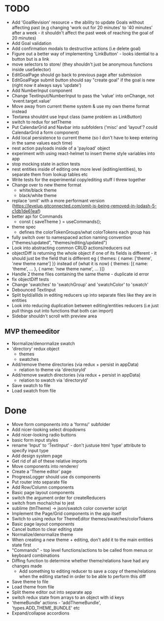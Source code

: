 # TODO

- Add 'GoalRevision' resource + the ability to update Goals without affecting past (e.g changing 'work out for 20 minutes' to '40 minutes' after a week - it shouldn't affect the past week of reaching the goal of 20 minutes)
- Add Goal validation
- Add confirmation modals to destructive actions (i.e delete goal)
- Figure out a better way of implementing 'LinkButton' - looks idential to a button but is a link
- move selectors to store/ (they shouldn't just be anonymous functions inside useSelector)
- EditGoalPage should go back to previous page after submission
- EditGoalPage submit button should say "create goal" if the goal is new (right now it always says 'update')
- Add NumberInput component
- Change TextInput/NumberInput to pass the 'value' into onChange, not 'event.target.value'
- Move away from current theme system & use my own theme format instead
- Textarea shouldnt use Input class (same problem as LinkButton)
- switch to redux for setTheme
- Put CalendarGrid and Navbar into subfolders ('misc' and 'layout'? could CalendarGrid a form component)
- Add local persistence to current theme (so I don't have to keep entering in the same values each time)
- nest action payloads inside of a 'payload' object
- experiment with using react-helmet to insert theme style variables into app
- stop mocking state in action tests
- nest entities inside of editing one more level (editing/entities), to separate them from lookup tables etc
- Write tests for the experimental copy/editing stuff I threw together
- Change over to new theme format
  - white/black theme
  - black/white theme
- replace 'omit' with a more performant version (https://levelup.gitconnected.com/omit-is-being-removed-in-lodash-5-c1db1de61eaf)
- better api for Commands
  - const { saveTheme } = useCommands();
- theme spec
  - defines the colorTokenGroups/what colorTokens each group has
- fully switch over to namespaced action naming convention ("themes/updated", "themes/editing/updated")
- Look into abstracting common CRUD actions/reducers out
- objectDiff is returning the whole object if one of its fields is different - it should just be the field that is different eg
  { themes: { name: ['theme', 'new theme name'] }}
  instead of (what it is now)
  { themes: [{ name: 'theme', ... }, { name: 'new theme name', ... }]}
- Handle 2 theme files containing the same theme - duplicate id error
- fix objectDiff tests
- Change 'swatches' to 'swatchGroup' and 'swatchColor' to 'swatch'
- Debounced TextInput
- Split byId/allIds in editing reducers up into separate files like they are in entities
- Look into reducing duplication between editing/entities reducers (i.e just pull things out into functions that both can import)
- Sidebar shouldn't scroll with preview area

## MVP themeeditor

- Normalize/denormalize swatch
- 'directory' redux object
  - themes
  - swatches
- Add/remove theme directories (via redux + persist in appData)
  - relation to theme via 'directoryId'
- Add/remove swatch directories (via redux + persist in appData)
  - relation to swatch via 'directoryId'
- Save swatch to file
- Load swatch from file

# Done

- Move form components into a 'forms/' subfolder
- Add nicer-looking select dropdowns
- Add nicer-looking radio buttons
- basic form input styles
- rename 'Input' to 'TextInput' - don't justuse html 'type' attribute to specify input type
- Add design system page
- Get rid of all of these relative imports
- Move components into renderer/
- Create a 'Theme editor' page
- ProgressLogger should use ds components
- Put router into separate file
- Add Row/Column components
- Basic page layout components
- switch the argument order for createReducers
- switch from mocha/chai to jest
- sublime (tmTheme) -> json/swatch color converter script
- Implement the Page/Grid components in the app itself
- Switch to using redux for ThemeEditor themes/swatches/colorTokens
- Basic page layout components
- Cancel button to clear editing state
- Normalize/denormalize theme
- When creating a new theme + editing, don't add it to the main entities state first
- "Commands" - top level functions/actions to be called from menus or keyboard combinations
- Diffing function to determine whether theme/relations have had any changes made
  - Add something to editing reducer to save a copy of theme/relations when the editing started
    in order to be able to perform this diff
- Save theme to file
- Load theme from file
- Split theme editor out into separate app
- switch redux state from arrays to an object with id keys
- 'themeBundle' actions - 'addThemeBundle', 'types.ADD_THEME_BUNDLE' etc
- Expand/collapse accordions
